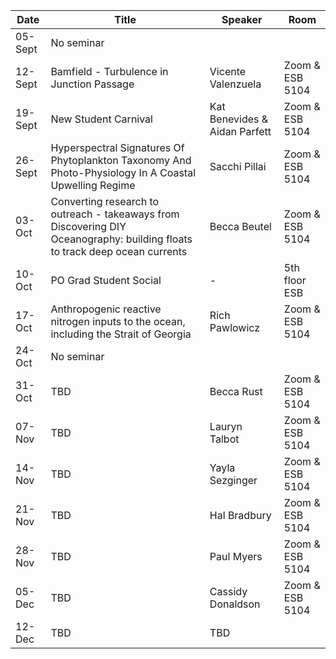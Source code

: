 Date  |  Title                                            |  Speaker                                                                                                |  Room
---------|-----------------------------------------------------|---------------------------------------------------------------------------------------------------------------------|------
05-Sept | No seminar | 
12-Sept | Bamfield - Turbulence in Junction Passage | Vicente Valenzuela | Zoom & ESB 5104
19-Sept | New Student Carnival | Kat Benevides & Aidan Parfett | Zoom & ESB 5104
26-Sept | Hyperspectral Signatures Of Phytoplankton Taxonomy And Photo-Physiology In A Coastal Upwelling Regime | Sacchi Pillai | Zoom & ESB 5104
03-Oct | Converting research to outreach - takeaways from Discovering DIY Oceanography: building floats to track deep ocean currents | Becca Beutel | Zoom & ESB 5104
10-Oct | PO Grad Student Social | - | 5th floor ESB
17-Oct | Anthropogenic reactive nitrogen inputs to the ocean, including the Strait of Georgia | Rich Pawlowicz | Zoom & ESB 5104
24-Oct | No seminar |
31-Oct | TBD | Becca Rust | Zoom & ESB 5104
07-Nov | TBD | Lauryn Talbot | Zoom & ESB 5104
14-Nov | TBD | Yayla Sezginger | Zoom & ESB 5104
21-Nov | TBD | Hal Bradbury | Zoom & ESB 5104
28-Nov | TBD | Paul Myers | Zoom & ESB 5104
05-Dec | TBD | Cassidy Donaldson | Zoom & ESB 5104
12-Dec | TBD | TBD